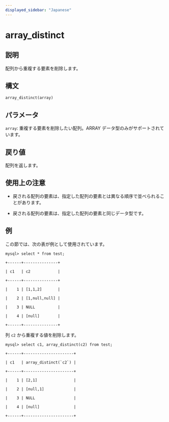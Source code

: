 ```yaml
---
displayed_sidebar: "Japanese"
---
```


# array_distinct

## 説明

配列から重複する要素を削除します。

## 構文

```Haskell
array_distinct(array)
```

## パラメータ

`array`: 重複する要素を削除したい配列。ARRAY データ型のみがサポートされています。

## 戻り値

配列を返します。

## 使用上の注意

- 戻される配列の要素は、指定した配列の要素とは異なる順序で並べられることがあります。

- 戻される配列の要素は、指定した配列の要素と同じデータ型です。

## 例

この節では、次の表が例として使用されています。

```plaintext
mysql> select * from test;

+------+---------------+

| c1   | c2            |

+------+---------------+

|    1 | [1,1,2]       |

|    2 | [1,null,null] |

|    3 | NULL          |

|    4 | [null]        |

+------+---------------+
```

列 `c2` から重複する値を削除します。

```plaintext
mysql> select c1, array_distinct(c2) from test;

+------+----------------------+

| c1   | array_distinct(`c2`) |

+------+----------------------+

|    1 | [2,1]                |

|    2 | [null,1]             |

|    3 | NULL                 |

|    4 | [null]               |

+------+----------------------+
```